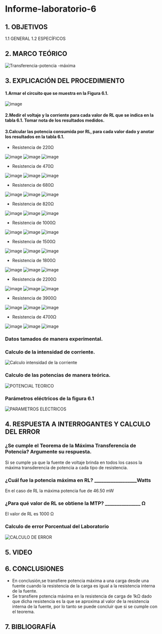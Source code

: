 # Informe-laboratorio-6
## 1. OBJETIVOS
   1.1 GENERAL
   1.2 ESPECÍFICOS   
## 2. MARCO TEÓRICO
![Transferencia-potencia -máxima](https://user-images.githubusercontent.com/93681159/146825767-3a18d714-e36b-43ca-896e-c9e93ead6ad1.jpeg)
## 3. EXPLICACIÓN DEL PROCEDIMIENTO
#### 1.Armar el circuito que se muestra en la Figura 6.1.
![image](https://user-images.githubusercontent.com/93666408/149445616-414c6e27-5dcc-463d-a611-2178c7296a35.png)

#### 2.Medir el voltaje y la corriente para cada valor de RL que se indica en la tabla 6.1. Tomar nota de los resultados medidos.
#### 3.Calcular las potencia consumida por RL, para cada valor dado y anotar los resultados en la tabla 6.1.
* Resistencia de 220Ω

![image](https://user-images.githubusercontent.com/93666408/149447555-f3574f46-4012-4810-8490-01a80b47c5db.png)
![image](https://user-images.githubusercontent.com/93666408/149449086-4fb195b1-8e34-4a92-8981-778492174816.png)
![image](https://user-images.githubusercontent.com/93666408/149449422-51141696-0ecb-4991-883d-7192d5892d4f.png)

* Resistencia de 470Ω

![image](https://user-images.githubusercontent.com/93666408/149450643-4f83da33-b229-4b5e-bd34-08781c533d6a.png)
![image](https://user-images.githubusercontent.com/93666408/149450563-e32cb1fb-0a77-429d-a0f2-6077159b1ab7.png)
![image](https://user-images.githubusercontent.com/93666408/149450101-1d13cc1f-978b-4e25-b90d-4493cdb05dca.png)

* Resistencia de 680Ω

![image](https://user-images.githubusercontent.com/93666408/149451891-c207b43c-a632-4cd4-b7b5-551ba490f992.png)
![image](https://user-images.githubusercontent.com/93666408/149452304-85e616c8-8399-4dd8-85e8-a8f0326962a1.png)
![image](https://user-images.githubusercontent.com/93666408/149452670-9941eb69-0427-4ea1-b769-084bcbeaab58.png)


* Resistencia de 820Ω

![image](https://user-images.githubusercontent.com/93666408/149453615-5d6f4105-74ed-479c-8f65-4ccf663bc2a1.png)
![image](https://user-images.githubusercontent.com/93666408/149453507-ff1f77dc-d254-4a7c-b58e-570334ff1d63.png)
![image](https://user-images.githubusercontent.com/93666408/149452881-5e3bd7e3-6ac2-4feb-9cf8-3a3882be25e2.png)

* Resistencia de 1000Ω

![image](https://user-images.githubusercontent.com/93666408/149454209-9f71386b-9d71-4581-b32e-0db259d1e2b3.png)
![image](https://user-images.githubusercontent.com/93666408/149454458-79cf1a2a-3cca-43c6-ac3c-8c590b78e73a.png)
![image](https://user-images.githubusercontent.com/93666408/149454573-14078477-959d-444a-9b4a-80a6df5f8958.png)


* Resistencia de 1500Ω

![image](https://user-images.githubusercontent.com/93666408/149454760-047e726f-3185-49dc-bbc2-19be3c450bca.png)
![image](https://user-images.githubusercontent.com/93666408/149454934-6cb11b5b-9a3a-47ca-b378-8007d1d8bef6.png)
![image](https://user-images.githubusercontent.com/93666408/149455051-6aba2ea7-df65-4241-8ca8-d5476abb1400.png)

* Resistencia de 1800Ω

![image](https://user-images.githubusercontent.com/93666408/149455775-0ba66699-4569-4b3a-b214-0e8f91941792.png)
![image](https://user-images.githubusercontent.com/93666408/149455717-b91edb6e-a449-47ae-8cd2-7073f2886253.png)
![image](https://user-images.githubusercontent.com/93666408/149455580-4c2b58ce-171c-4adc-8204-cc6635adddaf.png)

* Resistencia de 2200Ω

![image](https://user-images.githubusercontent.com/93666408/149455949-15b048c1-5544-4db0-a48e-f3490fa98363.png)
![image](https://user-images.githubusercontent.com/93666408/149456094-6d618709-836e-4f7b-ab0b-3ed3f5a6f7aa.png)
![image](https://user-images.githubusercontent.com/93666408/149456252-2bd0621f-1455-485d-81e7-3909b25bf8e0.png)

* Resistencia de 3900Ω

![image](https://user-images.githubusercontent.com/93666408/149456520-77eea0c4-36b2-404b-addb-ed5097ef85d6.png)
![image](https://user-images.githubusercontent.com/93666408/149456654-960fca5d-7f36-465e-b67c-cf66e1940f08.png)
![image](https://user-images.githubusercontent.com/93666408/149456953-24c21282-47b9-4e33-81f0-3bba048ce9ab.png)

* Resistencia de 4700Ω

![image](https://user-images.githubusercontent.com/93666408/149457123-e27aa8c5-b578-497c-9534-ce8d8528bca3.png)
![image](https://user-images.githubusercontent.com/93666408/149457306-fb3f1f9d-5ea7-45d0-b85a-eec3e3867761.png)
![image](https://user-images.githubusercontent.com/93666408/149457462-0623c7ea-122b-47b3-9aed-539aef08bc0e.png)

### Datos tamados de manera experimental.

### Calculo de la intensidad de corriente.
![Calculo intensidad de la corriente ](https://user-images.githubusercontent.com/93893919/149244508-100eebd6-7f08-459f-98a8-a03320cacadf.png)
### Calculo de las potencias de manera teórica.
![POTENCIAL TEORICO ](https://user-images.githubusercontent.com/93893919/149244513-e202d17b-0ebc-4a32-aa2a-bbc0f5a19661.png)
### Parámetros eléctricos de la figura 6.1
![PARAMETROS ELECTRICOS](https://user-images.githubusercontent.com/93893919/149244524-2fdf1a60-93a5-462b-a9fd-624be878d661.png)
## 4. RESPUESTA A INTERROGANTES Y CALCULO DEL ERROR
### ¿Se cumple el Teorema de la Máxima Transferencia de Potencia? Argumente su respuesta.
Si se cumple ya que la fuente de voltaje brinda en todos los casos la máxima transderencia de potencia a cada tipo de resistencia.
### ¿Cuál fue la potencia máxima en RL? __________________Watts
En el caso de RL la máxima potencia fue de 46.50 mW
### ¿Para qué valor de RL se obtiene la MTP? _______________ Ω
El valor de RL es 1000 Ω
### Calculo de error Porcentual del Laboratorio
![CALCULO DE ERROR ](https://user-images.githubusercontent.com/93893919/149244526-718573dd-8b4e-4f8f-926b-6498939bc5da.png)
## 5. VIDEO
## 6. CONCLUSIONES
* En conclusión,se transfiere potencia máxima a una carga desde una fuente cuando la resistencia de la carga es igual a la resistencia interna de la fuente.
* Se transfiere potencia máxima en la resistencia de carga de 1kΩ dado que dicha resistencia es la que se aproxima al valor  de la resistencia interna de la fuente, por lo tanto se puede concluir que si se cumple con el teorema. 
## 7. BIBLIOGRAFÍA 
